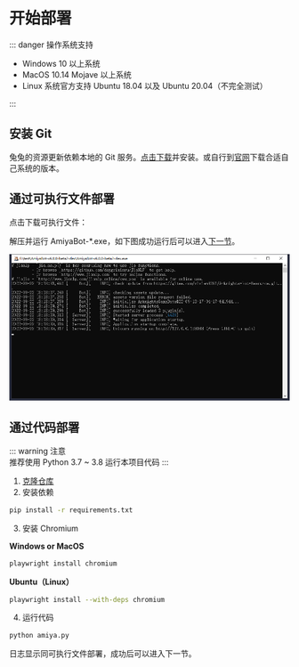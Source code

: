 <script setup>
import download from './download.vue'
</script>

# 开始部署

::: danger 操作系统支持<br>

- Windows 10 以上系统
- MacOS 10.14 Mojave 以上系统
- Linux 系统官方支持 Ubuntu 18.04 以及 Ubuntu 20.04（不完全测试）

:::

## 安装 Git

兔兔的资源更新依赖本地的 Git
服务。[点击下载](https://objects.githubusercontent.com/github-production-release-asset-2e65be/23216272/2c9b0433-013d-483f-8c1c-256e88ec86f3?X-Amz-Algorithm=AWS4-HMAC-SHA256&X-Amz-Credential=AKIAIWNJYAX4CSVEH53A%2F20220922%2Fus-east-1%2Fs3%2Faws4_request&X-Amz-Date=20220922T110228Z&X-Amz-Expires=300&X-Amz-Signature=366b23a99d9d870adc84fcfa3b7bbbebdff6484446b49a76922930f32a603102&X-Amz-SignedHeaders=host&actor_id=34387011&key_id=0&repo_id=23216272&response-content-disposition=attachment%3B%20filename%3DGit-2.37.3-64-bit.exe&response-content-type=application%2Foctet-stream)并安装。或自行到[官网](http://gitforwindows.org/)下载合适自己系统的版本。

## 通过可执行文件部署

点击下载可执行文件：
<download version="master" text="正式版" />
<download version="dev" text="测试版" />

解压并运行 AmiyaBot-*.exe，如下图成功运行后可以进入[下一节](/guide/deploy/console/)。

![img.png](../../assets/deploy/running.png)

## 通过代码部署

::: warning 注意<br>
推荐使用 Python 3.7 ~ 3.8 运行本项目代码
:::

1. [克隆仓库](https://github.com/AmiyaBot/Amiya-Bot)
2. 安装依赖

```bash
pip install -r requirements.txt
```

3. 安装 Chromium

**Windows or MacOS**

```bash
playwright install chromium
```

**Ubuntu（Linux）**

```bash
playwright install --with-deps chromium
```

4. 运行代码

```bash
python amiya.py
```

日志显示同可执行文件部署，成功后可以进入下一节。
